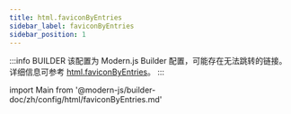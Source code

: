 ```yaml
---
title: html.faviconByEntries
sidebar_label: faviconByEntries
sidebar_position: 1
---
```


:::info BUILDER
该配置为 Modern.js Builder 配置，可能存在无法跳转的链接。详细信息可参考 [html.faviconByEntries](https://modernjs.dev/builder/zh/api/config-html.html#html-faviconbyentries)。
:::

import Main from '@modern-js/builder-doc/zh/config/html/faviconByEntries.md'

<Main />
